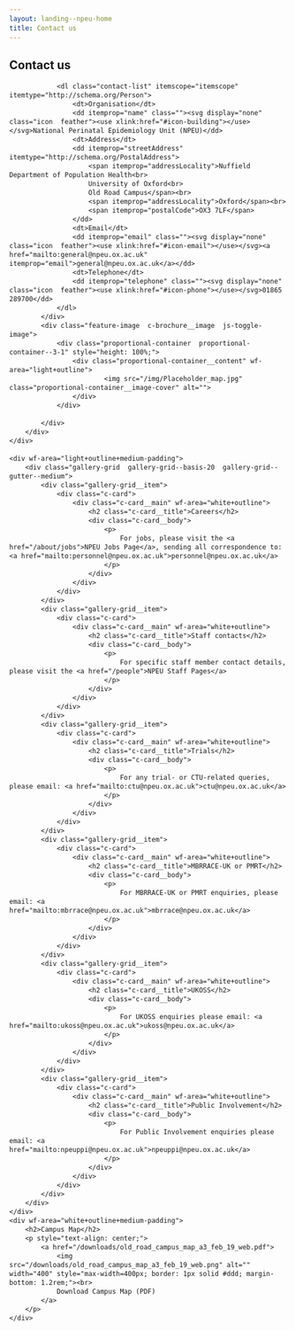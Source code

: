 ```yaml
---
layout: landing--npeu-home
title: Contact us
---
```

<section>
    <div wf-area="white+outline">
        <div class="c-brochure" id="npeu-team">
            <div class="text-content  c-brochure__body">
                <h1>
                    Contact us
                </h1>

                <dl class="contact-list" itemscope="itemscope" itemtype="http://schema.org/Person">
                    <dt>Organisation</dt>
                    <dd itemprop="name" class=""><svg display="none" class="icon  feather"><use xlink:href="#icon-building"></use></svg>National Perinatal Epidemiology Unit (NPEU)</dd>
                    <dt>Address</dt>
                    <dd itemprop="streetAddress" itemtype="http://schema.org/PostalAddress">
                        <span itemprop="addressLocality">Nuffield Department of Population Health<br>
                        University of Oxford<br>
                        Old Road Campus</span><br>
                        <span itemprop="addressLocality">Oxford</span><br>
                        <span itemprop="postalCode">OX3 7LF</span>
                    </dd>
                    <dt>Email</dt>
                    <dd itemprop="email" class=""><svg display="none" class="icon  feather"><use xlink:href="#icon-email"></use></svg><a href="mailto:general@npeu.ox.ac.uk" itemprop="email">general@npeu.ox.ac.uk</a></dd>
                    <dt>Telephone</dt>
                    <dd itemprop="telephone" class=""><svg display="none" class="icon  feather"><use xlink:href="#icon-phone"></use></svg>01865 289700</dd>
                </dl>
            </div>
            <div class="feature-image  c-brochure__image  js-toggle-image">
                <div class="proportional-container  proportional-container--3-1" style="height: 100%;">
                    <div class="proportional-container__content" wf-area="light+outline">
                            <img src="/img/Placeholder_map.jpg" class="proportional-container__image-cover" alt="">
                    </div>
                </div>

            </div>
        </div>
    </div>

    <div wf-area="light+outline+medium-padding">
        <div class="gallery-grid  gallery-grid--basis-20  gallery-grid--gutter--medium">
            <div class="gallery-grid__item">
                <div class="c-card">
                    <div class="c-card__main" wf-area="white+outline">
                        <h2 class="c-card__title">Careers</h2>
                        <div class="c-card__body">
                            <p>
                                For jobs, please visit the <a href="/about/jobs">NPEU Jobs Page</a>, sending all correspondence to: <a href="mailto:personnel@npeu.ox.ac.uk">personnel@npeu.ox.ac.uk</a>
                            </p>
                        </div>
                    </div>
                </div>
            </div>
            <div class="gallery-grid__item">
                <div class="c-card">
                    <div class="c-card__main" wf-area="white+outline">
                        <h2 class="c-card__title">Staff contacts</h2>
                        <div class="c-card__body">
                            <p>
                                For specific staff member contact details, please visit the <a href="/people">NPEU Staff Pages</a>
                            </p>
                        </div>
                    </div>
                </div>
            </div>
            <div class="gallery-grid__item">
                <div class="c-card">
                    <div class="c-card__main" wf-area="white+outline">
                        <h2 class="c-card__title">Trials</h2>
                        <div class="c-card__body">
                            <p>
                                For any trial- or CTU-related queries, please email: <a href="mailto:ctu@npeu.ox.ac.uk">ctu@npeu.ox.ac.uk</a>
                            </p>
                        </div>
                    </div>
                </div>
            </div>
            <div class="gallery-grid__item">
                <div class="c-card">
                    <div class="c-card__main" wf-area="white+outline">
                        <h2 class="c-card__title">MBRRACE-UK or PMRT</h2>
                        <div class="c-card__body">
                            <p>
                                For MBRRACE-UK or PMRT enquiries, please email: <a href="mailto:mbrrace@npeu.ox.ac.uk">mbrrace@npeu.ox.ac.uk</a>
                            </p>
                        </div>
                    </div>
                </div>
            </div>
            <div class="gallery-grid__item">
                <div class="c-card">
                    <div class="c-card__main" wf-area="white+outline">
                        <h2 class="c-card__title">UKOSS</h2>
                        <div class="c-card__body">
                            <p>
                                For UKOSS enquiries please email: <a href="mailto:ukoss@npeu.ox.ac.uk">ukoss@npeu.ox.ac.uk</a>
                            </p>
                        </div>
                    </div>
                </div>
            </div>
            <div class="gallery-grid__item">
                <div class="c-card">
                    <div class="c-card__main" wf-area="white+outline">
                        <h2 class="c-card__title">Public Involvement</h2>
                        <div class="c-card__body">
                            <p>
                                For Public Involvement enquiries please email: <a href="mailto:npeuppi@npeu.ox.ac.uk">npeuppi@npeu.ox.ac.uk</a>
                            </p>
                        </div>
                    </div>
                </div>
            </div>
        </div>
    </div>
    <div wf-area="white+outline+medium-padding">
        <h2>Campus Map</h2>
        <p style="text-align: center;">
            <a href="/downloads/old_road_campus_map_a3_feb_19_web.pdf">
                <img src="/downloads/old_road_campus_map_a3_feb_19_web.png" alt="" width="400" style="max-width=400px; border: 1px solid #ddd; margin-bottom: 1.2rem;"><br>
                Download Campus Map (PDF)
            </a>
        </p>
    </div>
</section>
